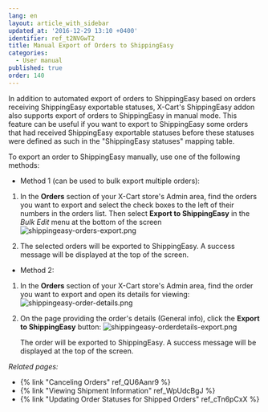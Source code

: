 ```yaml
---
lang: en
layout: article_with_sidebar
updated_at: '2016-12-29 13:10 +0400'
identifier: ref_t2NVGwT2
title: Manual Export of Orders to ShippingEasy
categories:
  - User manual
published: true
order: 140
---
```

In addition to automated export of orders to ShippingEasy based on orders receiving ShippingEasy exportable statuses, X-Cart's ShippingEasy addon also supports export of orders to ShippingEasy in manual mode. This feature can be useful if you want to export to ShippingEasy some orders that had received ShippingEasy exportable statuses before these statuses were defined as such in the "ShippingEasy statuses" mapping table.

To export an order to ShippingEasy manually, use one of the following methods:

*   Method 1 (can be used to bulk export multiple orders):

1.  In the **Orders** section of your X-Cart store's Admin area, find the orders you want to export and select the check boxes to the left of their numbers in the orders list. Then select **Export to ShippingEasy** in the _Bulk Edit_ menu at the bottom of the screen 
    ![shippingeasy-orders-export.png]({{site.baseurl}}/attachments/ref_t2NVGwT2/shippingeasy-orders-export.png)

2. The selected orders will be exported to ShippingEasy. A success message will be displayed at the top of the screen.
    

*   Method 2:

1.  In the **Orders** section of your X-Cart store's Admin area, find the order you want to export and open its details for viewing:
    ![shippingeasy-order-details.png]({{site.baseurl}}/attachments/ref_t2NVGwT2/shippingeasy-order-details.png)

2.  On the page providing the order's details (General info), click the **Export to ShippingEasy** button:
    ![shippingeasy-orderdetails-export.png]({{site.baseurl}}/attachments/ref_t2NVGwT2/shippingeasy-orderdetails-export.png)

    The order will be exported to ShippingEasy. A success message will be displayed at the top of the screen.

_Related pages:_

*   {% link "Canceling Orders" ref_QU6Aanr9 %}
*   {% link "Viewing Shipment Information" ref_WpUdcBgJ %}
*   {% link "Updating Order Statuses for Shipped Orders" ref_cTn6pCxX %}
